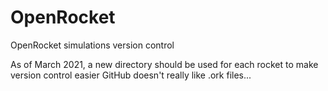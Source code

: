 # OpenRocket
OpenRocket simulations version control

As of March 2021, a new directory should be used for each rocket to make version control easier
GitHub doesn't really like .ork files...
